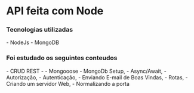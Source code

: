 # API feita com Node

<h3> Tecnologias utilizadas </h3>
- NodeJs
- MongoDB

<h3> Foi estudado os seguintes conteudos </h3>
- CRUD REST
- 
- Mongooose
- MongoDb Setup,
- Async/Await,
- Autorização,
- Autenticação,
- Enviando E-mail de Boas Vindas,
- Rotas,
- Criando um servidor Web,
- Normalizando a porta
